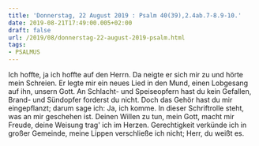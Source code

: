```yaml
---
title: 'Donnerstag, 22 August 2019 : Psalm 40(39),2.4ab.7-8.9-10.'
date: 2019-08-21T17:49:00.005+02:00
draft: false
url: /2019/08/donnerstag-22-august-2019-psalm.html
tags: 
- PSALMUS
---
```


Ich hoffte, ja ich hoffte auf den Herrn. Da neigte er sich mir zu und hörte mein Schreien. Er legte mir ein neues Lied in den Mund, einen Lobgesang auf ihn, unsern Gott. An Schlacht- und Speiseopfern hast du kein Gefallen, Brand- und Sündopfer forderst du nicht. Doch das Gehör hast du mir eingepflanzt; darum sage ich: Ja, ich komme. In dieser Schriftrolle steht, was an mir geschehen ist. Deinen Willen zu tun, mein Gott, macht mir Freude, deine Weisung trag' ich im Herzen. Gerechtigkeit verkünde ich in großer Gemeinde, meine Lippen verschließe ich nicht; Herr, du weißt es.